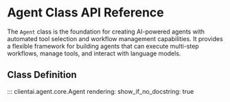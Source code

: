 # Agent Class API Reference

The `Agent` class is the foundation for creating AI-powered agents with automated tool selection and workflow management capabilities. It provides a flexible framework for building agents that can execute multi-step workflows, manage tools, and interact with language models.

## Class Definition

::: clientai.agent.core.Agent
    rendering:
      show_if_no_docstring: true